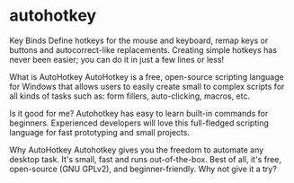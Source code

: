 # autohotkey

Key Binds
Define hotkeys for the mouse and keyboard, remap keys or buttons and autocorrect-like replacements. Creating simple hotkeys has never been easier; you can do it in just a few lines or less!

What is AutoHotkey
AutoHotkey is a free, open-source scripting language for Windows that allows users to easily create small to complex scripts for all kinds of tasks such as: form fillers, auto-clicking, macros, etc.

Is it good for me?
Autohotkey has easy to learn built-in commands for beginners. Experienced developers will love this full-fledged scripting language for fast prototyping and small projects.

Why AutoHotkey
Autohotkey gives you the freedom to automate any desktop task. It's small, fast and runs out-of-the-box. Best of all, it's free, open-source (GNU GPLv2), and beginner-friendly. Why not give it a try?
